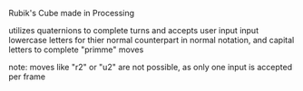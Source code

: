 Rubik's Cube made in Processing

utilizes quaternions to complete turns and accepts user input
input lowercase letters for thier normal counterpart in normal notation, and capital letters to complete "primme" moves

note: moves like "r2" or "u2" are not possible, as only one input is accepted per frame
